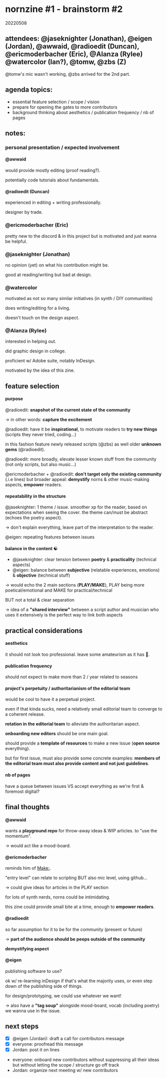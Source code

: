 # nornzine #1 - brainstorm #2
20220508

## attendees: @jaseknighter (Jonathan), @eigen (Jordan), @awwaid, @radioedit (Duncan), @ericmoderbacher (Eric), @Alanza (Rylee) @watercolor (Ian?), @tomw, @zbs (Z)

@tomw's mic wasn't working, @zbs arrived for the 2nd part.


## agenda topics:

- essential feature selection / scope / vision
- prepare for opening the gates to more contributors
- background thinking about aesthetics / publication frequency / nb of pages


## notes:

### personal presentation / expected involvement

#### @awwaid

would provide mostly editing (proof reading?).

potentially code tutorials about fundamentals.


#### @radioedit (Duncan)

experienced in editing + writing professionally.

designer by trade.


### @ericmoderbacher (Eric)

pretty new to the discord & in this project but is motivated and just wanna be helpful.


### @jaseknighter (Jonathan)

no opinion (yet) on what his contribution might be.

good at reading/writing but bad at design.


### @watercolor

motivated as not so many similar initiatives (in synth / DIY communities)

does writing/editing for a living.

doesn't touch on the design aspect.


### @Alanza (Rylee)

interested in helping out.

did graphic design in college.

proficient w/ Adobe suite, notably InDesign.

motivated by the idea of this zine.


## feature selection

#### purpose

@radioedit: **snapshot of the current state of the community**

-> in other words: **capture the excitement**

@radioedit: have it be **inspirational**, to motivate readers to **try new things** (scripts they never tried, coding...)

in this fashion feature newly released scripts (@zbs) as well older **unknown gems** (@radioedit).

@radioedit: more broadly, elevate lesser known stuff from the community (not only scripts, but also music...)

@ericmoderbacher + @radioedit: **don't target only the existing community** (.i.e lines) but broader appeal: **demystify** norns & other music-making aspects, **empower** readers.


#### repeatability in the structure

@jaseknighter: 1 theme / issue. smoother xp for the reader, based on expectations when seeing the cover.
the theme can/must be abstract (echoes the poetry aspect).

-> don't explain everything, leave part of the interpretation to the reader.

@eigen: repeating features between issues


#### balance in the content ☯

- @jaseknighter: clear tension between **poetry** & **practicality** (technical aspects)
- @eigen: balance between **subjective** (relatable experiences, emotions) & **objective** (technical stuff)

-> would echo the 2 main sections (**PLAY/MAKE**), PLAY being more poetical/emotional and MAKE for practical/technical

BUT not a total & clear separation️

-> idea of a **"shared interview"** between a script author and musician who uses it extensively is the perfect way to link both aspects


## practical considerations

#### aesthetics

it should not look too professional. leave some amateurism as it has 💖.


#### publication frequency

should not expect to make more than 2 / year
related to seasons


#### project's perpetuity / authoritarianism of the editorial team

would be cool to have it a perpetual project.

even if that kinda sucks, need a relatively small editorial team to converge to a coherent release.

**rotation in the editorial team** to alleviate the authoritarian aspect.

**onboarding new editors** should be one main goal.

should provide a **template of resources** to make a new issue (**open source** everything).

but for first issue, must also provide some concrete examples: **members of the editorial team must also provide content and not just guidelines**.


#### nb of pages

have a queue between issues VS accept everything as we're first & foremost digital?



## final thoughts

#### @awwaid

wants a **playground repo** for throw-away ideas & WIP articles. to "use the momentum".

-> would act like a mood-board.


#### @ericmoderbacher

reminds him of [Make:](https://makezine.com/).

"entry level" can relate to scripting BUT also mic level, using github...

-> could give ideas for articles in the PLAY section

for lots of synth nerds, norns could be intimidating.

this zine could provide small bite at a time, enough to **empower readers**.


#### @radioedit

so far assumption for it to be for the community (present or future)

-> **part of the audience should be peeps outside of the community**

**demystifying aspect**


#### @eigen

publishing software to use?

ok w/ re-learning inDesign if that's what the majority uses, or even step down of the publishing side of things.

for design/prototyping, we could use whatever we want!

-> also have a **"tag soup"** alongside mood-board, vocab (including poetry) we wanna use in the issue.


## next steps

* [x] @eigen (Jordan): draft a call for contributors message
* [x] everyone: proofread this message
* [x] Jordan: post it on lines
* everyone: onboard new contributors without suppressing all their ideas but without letting the scope / structure go off track
* Jordan: organize next meeting w/ new contributors
